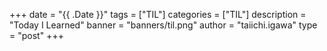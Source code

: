 +++
date = "{{ .Date }}"
tags = ["TIL"]
categories = ["TIL"]
description = "Today I Learned"
banner = "banners/til.png"
author = "taiichi.igawa"
type = "post"
+++

<!--more-->
